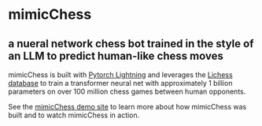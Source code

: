 # mimicChess
## a nueral network chess bot trained in the style of an LLM to predict human-like chess moves

mimicChess is built with [Pytorch Lightning](https://lightning.ai) and leverages the [Lichess database](https://database.lichess.org) to train a transformer neural net with approximately 1 billion parameters on over 100 million chess games between human opponents.

See the [mimicChess demo site](https://chessbot.michaelhorgan.me) to learn more about how mimicChess was built and to watch mimicChess in action.
